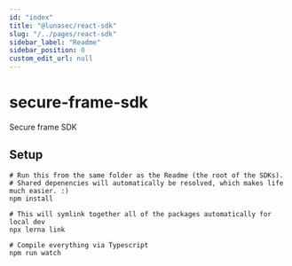 ```yaml
---
id: "index"
title: "@lunasec/react-sdk"
slug: "/../pages/react-sdk"
sidebar_label: "Readme"
sidebar_position: 0
custom_edit_url: null
---
```


# secure-frame-sdk

Secure frame SDK

## Setup
```
# Run this from the same folder as the Readme (the root of the SDKs).
# Shared depenencies will automatically be resolved, which makes life much easier. :)
npm install

# This will symlink together all of the packages automatically for local dev
npx lerna link

# Compile everything via Typescript
npm run watch
```
